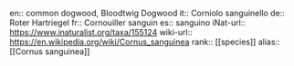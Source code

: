 en:: common dogwood, Bloodtwig Dogwood
it:: Corniolo sanguinello
de:: Roter Hartriegel
fr:: Cornouiller sanguin
es:: sanguino
iNat-url:: https://www.inaturalist.org/taxa/155124
wiki-url:: https://en.wikipedia.org/wiki/Cornus_sanguinea
rank:: [[species]]
alias:: [[Cornus sanguinea]]